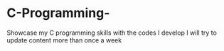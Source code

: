 # C-Programming-
Showcase my C programming skills with the codes I develop
I will try to update content more than once a week
